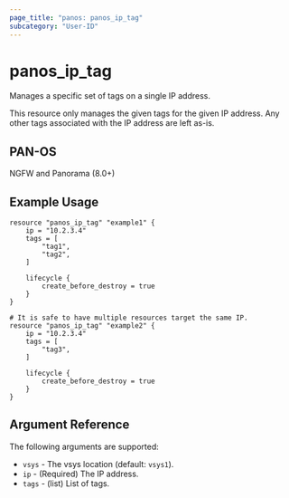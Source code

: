 ```yaml
---
page_title: "panos: panos_ip_tag"
subcategory: "User-ID"
---
```


# panos_ip_tag

Manages a specific set of tags on a single IP address.

This resource only manages the given tags for the given IP address.  Any
other tags associated with the IP address are left as-is.


## PAN-OS

NGFW and Panorama (8.0+)


## Example Usage

```hcl
resource "panos_ip_tag" "example1" {
    ip = "10.2.3.4"
    tags = [
        "tag1",
        "tag2",
    ]

    lifecycle {
        create_before_destroy = true
    }
}

# It is safe to have multiple resources target the same IP.
resource "panos_ip_tag" "example2" {
    ip = "10.2.3.4"
    tags = [
        "tag3",
    ]

    lifecycle {
        create_before_destroy = true
    }
}
```


## Argument Reference

The following arguments are supported:

* `vsys` - The vsys location (default: `vsys1`).
* `ip` - (Required) The IP address.
* `tags` - (list) List of tags.
